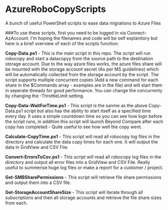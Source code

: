 #     AzureRoboCopyScripts

A bunch of useful PowerShell scripts to ease data migrations to Azure Files

###To use these scripts, first you need to be logged in via Connect-AzAccount. I'm hoping the filenames and code will be self explanitory but here is a brief overview of each of the scripts function:

**Copy-Data.ps1** - This is the main script in this repo. The script will run robocopy and start a datacopyy from the source path to the destination storage account. Due to the way azure files works, the azure files share will be mounted with the storage account secret (As per MS guidelines) which will be automatically collected from the storage account by the script. The script supports multiple concurrent copies (Add a new command for each share in the $Commands array - examples are in the file)  and will start them in seperate threads for good performance. You can change the concurrenty by changing the -ThrottleLimit setting. 

**Copy-Data-WaitForTime.ps1** - This script is the sanme as the above Copy-Data.ps1 script but also has the ability to start itself as a specified time every day. It uses a simple countdown time so you can see how logn before the script runs, in addition this script will launch Beyond Compare after each copy has completed - Quite useful to see how well the copy went.

**Calculate-CopyTime.ps1** - This script will read all robocopy log files in the directory and calculate the data copy times for each one. It will output the data in GridView and CSV File.

**Convert-ErrorsToCsv.ps1** - This script will read all robocopy log files in the directory and output all error files into a GridView and CSV File. Really useful to summerise huge log files or make a report for a customer / project.

**Get-SMBSharePermissions** - This script will retrieve file share permissions and output them into a CSV file.

**Get-StorageAccountShareSize** - This script will iterate through all subscriptions and then all storage accounts and retrieve the file share sizes from each.
